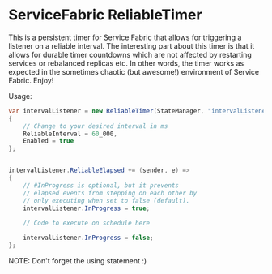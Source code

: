 
# ServiceFabric ReliableTimer
This is a persistent timer for Service Fabric that allows for triggering a listener on a reliable interval. The interesting part about this timer is that it allows for durable timer countdowns which are not affected by restarting services or rebalanced replicas etc. In other words, the timer works as expected in the sometimes chaotic (but awesome!) environment of Service Fabric. Enjoy!

Usage:

```C#
var intervalListener = new ReliableTimer(StateManager, "intervalListener", Context, cancellationToken)
{
    // Change to your desired interval in ms
    ReliableInterval = 60_000,
    Enabled = true
};


intervalListener.ReliableElapsed += (sender, e) =>
{
    // #InProgress is optional, but it prevents
    // elapsed events from stepping on each other by
    // only executing when set to false (default).
    intervalListener.InProgress = true;
    
    // Code to execute on schedule here

    intervalListener.InProgress = false;
};
```

NOTE: Don't forget the using statement :)
